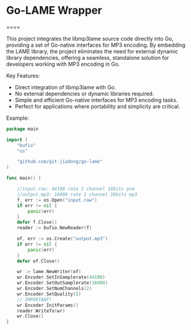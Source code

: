 # Go-LAME Wrapper
====


This project integrates the libmp3lame source code directly into Go, providing a set of Go-native interfaces for MP3 encoding. By embedding the LAME library, the project eliminates the need for external dynamic library dependencies, offering a seamless, standalone solution for developers working with MP3 encoding in Go.

Key Features:

- Direct integration of libmp3lame with Go.
- No external dependencies or dynamic libraries required.
- Simple and efficient Go-native interfaces for MP3 encoding tasks.
- Perfect for applications where portability and simplicity are critical.

Example:

```Go
package main

import (
	"bufio"
	"os"

	"github.com/git-jiadong/go-lame"
)

func main() {

	//input.raw: 44100 rate 2 channel 16bits pcm
	//output.mp3: 16000 rate 2 channel 16bits mp3
	f, err := os.Open("input.raw")
	if err != nil {
		panic(err)
	}
	defer f.Close()
	reader := bufio.NewReader(f)

	of, err := os.Create("output.mp3")
	if err != nil {
		panic(err)
	}
	defer of.Close()

	wr := lame.NewWriter(of)
	wr.Encoder.SetInSamplerate(44100)
	wr.Encoder.SetOutSamplerate(16000)
	wr.Encoder.SetNumChannels(2)
	wr.Encoder.SetQuality(5)
	// IMPORTANT!
	wr.Encoder.InitParams()
	reader.WriteTo(wr)
	wr.Close()
}
```
